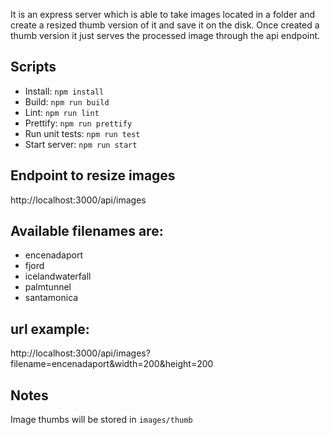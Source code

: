 It is an express server which is able to take images located in a folder and create a resized thumb version of it and save it on the disk. Once created a thumb version it just serves the processed image through the api endpoint.

## Scripts
- Install: `npm install`
- Build: `npm run build`
- Lint: `npm run lint`
- Prettify: `npm run prettify`
- Run unit tests: `npm run test`
- Start server: `npm run start`

## Endpoint to resize images
http://localhost:3000/api/images

## Available filenames are:
  - encenadaport
  - fjord
  - icelandwaterfall
  - palmtunnel
  - santamonica

## url example:
http://localhost:3000/api/images?filename=encenadaport&width=200&height=200

## Notes
Image thumbs will be stored in `images/thumb`